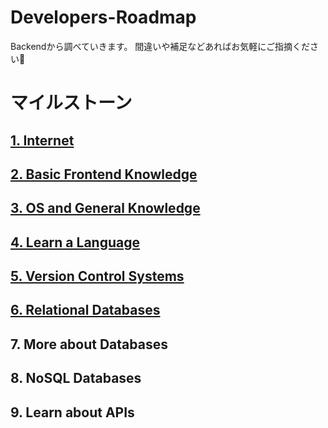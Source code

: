 # Developers-Roadmap

Backendから調べていきます。
間違いや補足などあればお気軽にご指摘ください🌼

# マイルストーン

## [1. Internet](https://github.com/shi6na/Developers-Roadmap/blob/master/01_internet.md)

## [2. Basic Frontend Knowledge](https://github.com/shi6na/Developers-Roadmap/blob/master/02_basic_frontend_knowledge/02_basic-frontend-knowledge.md)

## [3. OS and General Knowledge](https://github.com/shi6na/Developers-Roadmap/blob/master/03_os_and_general_knowledge/03_os_and_general_knowledge.md)

## [4. Learn a Language](https://github.com/shi6na/Developers-Roadmap/blob/master/04_learn_a_language/intro.md)

## [5. Version Control Systems](https://github.com/shi6na/Developers-Roadmap/blob/master/05_version_control_systems/intro.md)

## [6. Relational Databases](https://github.com/shi6na/Developers-Roadmap/blob/master/05_relational_databases/intro.md)

## 7. More about Databases

## 8. NoSQL Databases

## 9. Learn about APIs
